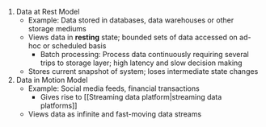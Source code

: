 1. Data at Rest Model
	- Example: Data stored in databases, data warehouses or other storage mediums
	- Views data in **resting** state; bounded sets of data accessed on ad-hoc or scheduled basis
		- Batch processing: Process data continuously requiring several trips to storage layer; high latency and slow decision making
	- Stores current snapshot of system; loses intermediate state changes
2. Data in Motion Model
	- Example: Social media feeds, financial transactions
		- Gives rise to [[Streaming data platform|streaming data platforms]] 
	- Views data as infinite and fast-moving data streams

